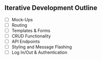 ## Iterative Development Outline

- [ ] Mock-Ups
- [ ] Routing
- [ ] Templates & Forms
- [ ] CRUD Functionality
- [ ] API Endpoints
- [ ] Styling and Message Flashing
- [ ] Log In/Out & Authentication
